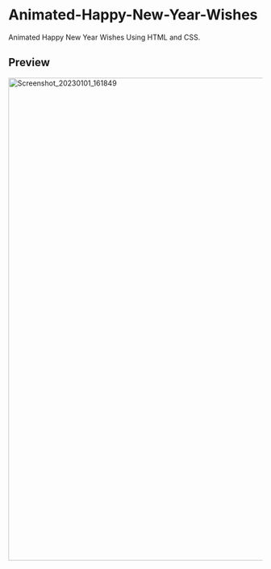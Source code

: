 # Animated-Happy-New-Year-Wishes
Animated Happy New Year Wishes Using HTML and CSS.

## Preview
<img width="957" alt="Screenshot_20230101_161849" src="https://user-images.githubusercontent.com/59678435/210168074-8f3f5a21-e849-4295-bdc4-4e56428573c8.png">
